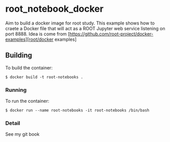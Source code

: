 # root_notebook_docker

Aim to build a docker image for root study. This example shows how to craete a Docker file that will act as a ROOT Jupyter web service listening on port 8888.
Idea is come from [https://github.com/root-project/docker-examples][root/docker examples]

## Building
To build the container:
```
$ docker build -t root-notebooks .
```
### Running
To run the container:
```
$ docker run --name root-notebooks -it root-notebooks /bin/bash
```

### Detail
See my git book
